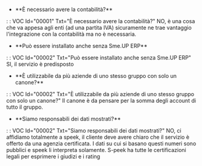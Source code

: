 - \*\*È necessario avere la contabilità?\*\*

 :  : VOC Id="00001" Txt="È necessario avere la contabilità?"
NO, è una cosa che va appesa agli enti (ad una partita IVA) sicuramente ne trae vantaggio l'integrazione con la contabilità ma no è necessaria.

- \*\*Può essere installato anche senza Sme.UP ERP\*\*

 :  : VOC Id="00002" Txt="Può essere installato anche senza Sme.UP ERP"
SI, il servizio è predisposto

- \*\*È utilizzabile da più aziende di uno stesso gruppo con solo un canone?\*\*

 :  : VOC Id="00002" Txt="È utilizzabile da più aziende di uno stesso gruppo con solo un canone?"
Il canone è da pensare per la somma degli account di tutto il gruppo.

- \*\*Siamo responsabili dei dati mostrati?\*\*

 :  : VOC Id="00002" Txt="Siamo responsabili dei dati mostrati?"
NO, ci affidiamo totalmente a speek, il cliente deve avere chiaro che il servizio è offerto da una agenzia certificata. I dati su cui si basano questi numeri sono pubblici e speek li interpreta solamente. S-peek ha tutte le certificazioni legali per esprimere i giudizi e i rating
